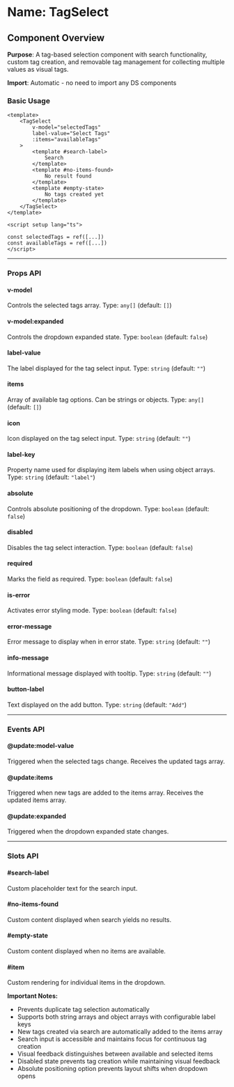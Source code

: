 # Name: TagSelect
## Component Overview

**Purpose**: A tag-based selection component with search functionality, custom tag creation, and removable tag management for collecting multiple values as visual tags.

**Import**: Automatic - no need to import any DS components

### Basic Usage

```vue
<template>
    <TagSelect 
        v-model="selectedTags"
        label-value="Select Tags"
        :items="availableTags"
    >
        <template #search-label>
            Search
        </template>
        <template #no-items-found>
            No result found
        </template>
        <template #empty-state>
            No tags created yet
        </template>
    </TagSelect>
</template>

<script setup lang="ts">

const selectedTags = ref([...])
const availableTags = ref([...])
</script>
```

---

### Props API

#### v-model
Controls the selected tags array. Type: `any[]` (default: `[]`)

#### v-model:expanded
Controls the dropdown expanded state. Type: `boolean` (default: `false`)

#### label-value
The label displayed for the tag select input. Type: `string` (default: `""`)

#### items
Array of available tag options. Can be strings or objects. Type: `any[]` (default: `[]`)

#### icon
Icon displayed on the tag select input. Type: `string` (default: `""`)

#### label-key
Property name used for displaying item labels when using object arrays. Type: `string` (default: `"label"`)

#### absolute
Controls absolute positioning of the dropdown. Type: `boolean` (default: `false`)

#### disabled
Disables the tag select interaction. Type: `boolean` (default: `false`)

#### required
Marks the field as required. Type: `boolean` (default: `false`)

#### is-error
Activates error styling mode. Type: `boolean` (default: `false`)

#### error-message
Error message to display when in error state. Type: `string` (default: `""`)

#### info-message
Informational message displayed with tooltip. Type: `string` (default: `""`)

#### button-label
Text displayed on the add button. Type: `string` (default: `"Add"`)

---

### Events API

#### @update:model-value
Triggered when the selected tags change. Receives the updated tags array.

#### @update:items
Triggered when new tags are added to the items array. Receives the updated items array.

#### @update:expanded
Triggered when the dropdown expanded state changes.

---

### Slots API

#### #search-label
Custom placeholder text for the search input.

#### #no-items-found
Custom content displayed when search yields no results.

#### #empty-state
Custom content displayed when no items are available.

#### #item
Custom rendering for individual items in the dropdown.

**Important Notes:**
- Prevents duplicate tag selection automatically
- Supports both string arrays and object arrays with configurable label keys
- New tags created via search are automatically added to the items array
- Search input is accessible and maintains focus for continuous tag creation
- Visual feedback distinguishes between available and selected items
- Disabled state prevents tag creation while maintaining visual feedback
- Absolute positioning option prevents layout shifts when dropdown opens